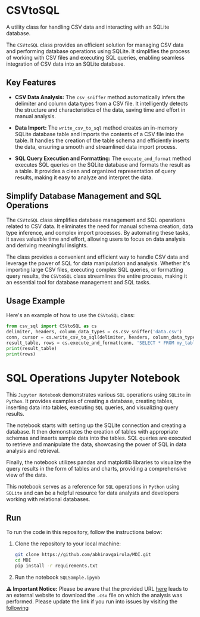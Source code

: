 # CSVtoSQL

A utility class for handling CSV data and interacting with an SQLite database.

The `CSVtoSQL` class provides an efficient solution for managing CSV data and performing database operations using SQLite. It simplifies the process of working with CSV files and executing SQL queries, enabling seamless integration of CSV data into an SQLite database.

## Key Features

- **CSV Data Analysis:** The `csv_sniffer` method automatically infers the delimiter and column data types from a CSV file. It intelligently detects the structure and characteristics of the data, saving time and effort in manual analysis.

- **Data Import:** The `write_csv_to_sql` method creates an in-memory SQLite database table and imports the contents of a CSV file into the table. It handles the creation of the table schema and efficiently inserts the data, ensuring a smooth and streamlined data import process.

- **SQL Query Execution and Formatting:** The `execute_and_format` method executes SQL queries on the SQLite database and formats the result as a table. It provides a clean and organized representation of query results, making it easy to analyze and interpret the data.

## Simplify Database Management and SQL Operations

The `CSVtoSQL` class simplifies database management and SQL operations related to CSV data. It eliminates the need for manual schema creation, data type inference, and complex import processes. By automating these tasks, it saves valuable time and effort, allowing users to focus on data analysis and deriving meaningful insights.

The class provides a convenient and efficient way to handle CSV data and leverage the power of SQL for data manipulation and analysis. Whether it's importing large CSV files, executing complex SQL queries, or formatting query results, the `CSVtoSQL` class streamlines the entire process, making it an essential tool for database management and SQL tasks.

## Usage Example

Here's an example of how to use the `CSVtoSQL` class:

```python
from csv_sql import CSVtoSQL as cs
delimiter, headers, column_data_types = cs.csv_sniffer('data.csv')
conn, cursor = cs.write_csv_to_sql(delimiter, headers, column_data_types, 'my_table', 'data.csv')
result_table, rows = cs.execute_and_format(conn, 'SELECT * FROM my_table')
print(result_table)
print(rows)
```

# SQL Operations Jupyter Notebook
This `Jupyter Notebook` demonstrates various `SQL` operations using `SQLite` in `Python`. It provides examples of creating a database, creating tables, inserting data into tables, executing `SQL` queries, and visualizing query results.

The notebook starts with setting up the SQLite connection and creating a database. It then demonstrates the creation of tables with appropriate schemas and inserts sample data into the tables. SQL queries are executed to retrieve and manipulate the data, showcasing the power of SQL in data analysis and retrieval.

Finally, the notebook utilizes pandas and matplotlib libraries to visualize the query results in the form of tables and charts, providing a comprehensive view of the data.

This notebook serves as a reference for `SQL` operations in `Python` using `SQLite` and can be a helpful resource for data analysts and developers working with relational databases.



## Run

To run the code in this repository, follow the instructions below:

1. Clone the repository to your local machine:
   ```bash
   git clone https://github.com/abhinavgairola/MDI.git
   cd MDI
   pip install -r requirements.txt

2. Run the notebook `SQLSample.ipynb`

**⚠️ Important Notice:**
Please be aware that the provided URL [here](https://data.cms.gov/provider-data/sites/default/files/resources/69a75aa9d3dc1aed6b881725cf0ddc12_1687478722/DAC_NationalDownloadableFile.csv) leads to an external website to download the `.csv` file on which the analysis was performed. Please update the link if you run into issues by visiting the [following](https://data.cms.gov/provider-data/dataset/mj5m-pzi6)




